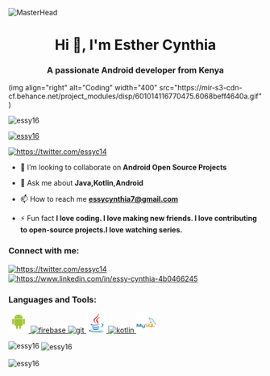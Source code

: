 ![MasterHead](https://img.freepik.com/free-vector/app-development-illustration_52683-47743.jpg?size=626&ext=jpg)
<h1 align="center">Hi 👋, I'm Esther Cynthia</h1>
<h3 align="center">A passionate Android developer from Kenya</h3>
(img align="right" alt="Coding" width="400" src="https://mir-s3-cdn-cf.behance.net/project_modules/disp/601014116770475.6068beff4640a.gif")

<p align="left"> <img src="https://komarev.com/ghpvc/?username=essy16&label=Profile%20views&color=0e75b6&style=flat" alt="essy16" /> </p>

<p align="left"> <a href="https://github.com/ryo-ma/github-profile-trophy"><img src="https://github-profile-trophy.vercel.app/?username=essy16" alt="essy16" /></a> </p>

<p align="left"> <a href="https://twitter.com/https://twitter.com/essyc14" target="blank"><img src="https://img.shields.io/twitter/follow/https://twitter.com/essyc14?logo=twitter&style=for-the-badge" alt="https://twitter.com/essyc14" /></a> </p>

- 👯 I’m looking to collaborate on **Android Open Source Projects**

- 💬 Ask me about **Java,Kotlin,Android**

- 📫 How to reach me **essycynthia7@gmail.com**

- ⚡ Fun fact **I love coding. I love making new friends. I love contributing to open-source projects.I love watching series.**

<h3 align="left">Connect with me:</h3>
<p align="left">
<a href="https://twitter.com/https://twitter.com/essyc14" target="blank"><img align="center" src="https://raw.githubusercontent.com/rahuldkjain/github-profile-readme-generator/master/src/images/icons/Social/twitter.svg" alt="https://twitter.com/essyc14" height="30" width="40" /></a>
<a href="https://linkedin.com/in/https://www.linkedin.com/in/essy-cynthia-4b0466245" target="blank"><img align="center" src="https://raw.githubusercontent.com/rahuldkjain/github-profile-readme-generator/master/src/images/icons/Social/linked-in-alt.svg" alt="https://www.linkedin.com/in/essy-cynthia-4b0466245" height="30" width="40" /></a>
</p>

<h3 align="left">Languages and Tools:</h3>
<p align="left"> <a href="https://developer.android.com" target="_blank" rel="noreferrer"> <img src="https://raw.githubusercontent.com/devicons/devicon/master/icons/android/android-original-wordmark.svg" alt="android" width="40" height="40"/> </a> <a href="https://firebase.google.com/" target="_blank" rel="noreferrer"> <img src="https://www.vectorlogo.zone/logos/firebase/firebase-icon.svg" alt="firebase" width="40" height="40"/> </a> <a href="https://git-scm.com/" target="_blank" rel="noreferrer"> <img src="https://www.vectorlogo.zone/logos/git-scm/git-scm-icon.svg" alt="git" width="40" height="40"/> </a> <a href="https://www.java.com" target="_blank" rel="noreferrer"> <img src="https://raw.githubusercontent.com/devicons/devicon/master/icons/java/java-original.svg" alt="java" width="40" height="40"/> </a> <a href="https://kotlinlang.org" target="_blank" rel="noreferrer"> <img src="https://www.vectorlogo.zone/logos/kotlinlang/kotlinlang-icon.svg" alt="kotlin" width="40" height="40"/> </a> <a href="https://www.mysql.com/" target="_blank" rel="noreferrer"> <img src="https://raw.githubusercontent.com/devicons/devicon/master/icons/mysql/mysql-original-wordmark.svg" alt="mysql" width="40" height="40"/> </a> </p>

<p><img align="left" src="https://github-readme-stats.vercel.app/api/top-langs?username=essy16&show_icons=true&locale=en&layout=compact" alt="essy16" /></p>

<p>&nbsp;<img align="center" src="https://github-readme-stats.vercel.app/api?username=essy16&show_icons=true&locale=en" alt="essy16" /></p>

<p><img align="center" src="https://github-readme-streak-stats.herokuapp.com/?user=essy16&" alt="essy16" /></p>
